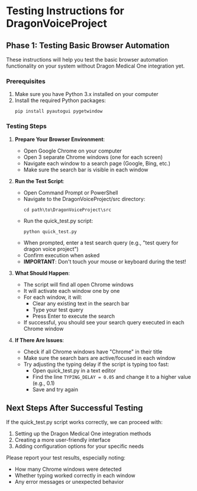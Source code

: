 # Testing Instructions for DragonVoiceProject

## Phase 1: Testing Basic Browser Automation

These instructions will help you test the basic browser automation functionality on your system without Dragon Medical One integration yet.

### Prerequisites

1. Make sure you have Python 3.x installed on your computer
2. Install the required Python packages:
   ```
   pip install pyautogui pygetwindow
   ```

### Testing Steps

1. **Prepare Your Browser Environment**:
   - Open Google Chrome on your computer
   - Open 3 separate Chrome windows (one for each screen)
   - Navigate each window to a search page (Google, Bing, etc.)
   - Make sure the search bar is visible in each window

2. **Run the Test Script**:
   - Open Command Prompt or PowerShell
   - Navigate to the DragonVoiceProject/src directory:
     ```
     cd path\to\DragonVoiceProject\src
     ```
   - Run the quick_test.py script:
     ```
     python quick_test.py
     ```
   - When prompted, enter a test search query (e.g., "test query for dragon voice project")
   - Confirm execution when asked
   - **IMPORTANT**: Don't touch your mouse or keyboard during the test!

3. **What Should Happen**:
   - The script will find all open Chrome windows
   - It will activate each window one by one
   - For each window, it will:
     - Clear any existing text in the search bar
     - Type your test query
     - Press Enter to execute the search
   - If successful, you should see your search query executed in each Chrome window

4. **If There Are Issues**:
   - Check if all Chrome windows have "Chrome" in their title
   - Make sure the search bars are active/focused in each window
   - Try adjusting the typing delay if the script is typing too fast:
     - Open quick_test.py in a text editor
     - Find the line `TYPING_DELAY = 0.05` and change it to a higher value (e.g., 0.1)
     - Save and try again

## Next Steps After Successful Testing

If the quick_test.py script works correctly, we can proceed with:

1. Setting up the Dragon Medical One integration methods
2. Creating a more user-friendly interface
3. Adding configuration options for your specific needs

Please report your test results, especially noting:
- How many Chrome windows were detected
- Whether typing worked correctly in each window
- Any error messages or unexpected behavior 